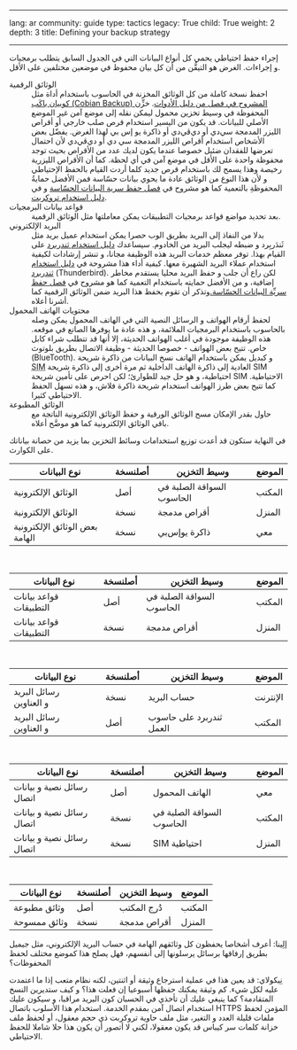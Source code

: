 

---

lang: ar
community: guide
type: tactics
legacy: True
child: True
weight: 2
depth: 3
title: Defining your backup strategy

---

<p>إجراء حفظ احتياطي يحمي كل أنواع البيانات التي في الجدول السابق يتطلب برمجيات و&nbsp;إجراءات. الغرض هو التيقُّن من أن كل بيان محفوظ في موضعين مختلفين على الأقل.</p>

<dl>
	<dt>الوثائق الرقمية</dt>
	<dd>احفظ نسخة كاملة من كل الوثائق المخزنة في الحاسوب باستخدام أداة مثل <a href="/ar/cobianbackup">كوبيان باكَب (Cobian Backup) المشروح في فصل من دليل الأدوات</a>. خزِّن المحفوظة في وسيط تخزين محمول ليمكن نقله إلى موضع آمن غير الموضع الأصلي للبيانات. قد يكون من اليسير استخدام قرص صلب خارجي أو أقراص الليزر المدمجة سي‌دي أو&nbsp;دي‌ڤي‌دي أو ذاكرة يو إس بي لهذا الغرض. يفضّل بعض الأشخاص استخدام أقراص الليزر المدمجة سي دي أو دي‌ڤي‌دي لأن احتمال تعرضها للفقدان ضئيل خصوصا عندما يكون لديك عدد من الأقراص بحيث توجد محفوظة واحدة على الأقل في موضع آمن في أي لحظة. كما أن الأقراص الليزرية رخيصة وهذا يسمح لك باستخدام قرص جديد كلما أردت القيام بالحفظ الإحتياطي و&nbsp;لأن هذا النوع من الوثائق عادة ما يحوي بيانات حسّاسة فمن الأفضل حمايةُ المحفوظةِ بالتعمية كما هو مشروح في <a href="/ar/chapter_04">فصل حفظ سرية البيانات الحسّاسة</a> و&nbsp;في <a href="/ar/truecrypt">دليل استخدام تروكربت</a>.</dd>
	<dt>قواعد بيانات البرمجيات</dt>
	<dd>بعد تحديد مواضع قواعد برمجيات التطبيقات يمكن معاملتها مثل الوثائق الرقمية.</dd>
	<dt>البريد الإلكتروني</dt>
	<dd>بدلا من النفاذ إلى البريد بطريق الوب حصرا يمكن استخدام عميل بريد مثل ثَندَربِرد و&nbsp;ضبطه ليجلب البريد من الخادوم. سيساعدك <a href="/ar/thunderbird_main">دليل استخدام ثندربرد</a> على القيام بهذا. توفر معظم خدمات البريد هذه الوظيفة مجانا، و&nbsp;تنشر إرشادات لكيفية استخدام عملاء البريد الشهيرة معها. كيفية أداء هذا مشروحة في <a href="/ar/thunderbird_main">دليل استخدام ثندربرد</a> (Thunderbird). لكن راع أن جلب و&nbsp;حفظ البريد محليا يستقدم مخاطر إضافية، و&nbsp;من الأفضل حمايته باستخدام التعمية كما هو مشروح في <a href="/ar/chapter_04">فصل حفظ سريِّة البيانات الحسّاسة.</a>وتذكر أن تقوم بحفظ هذا البريد ضمن الوثائق الرقمية كما أشرنا أعلاه.</dd>
	<dt>محتويات الهاتف المحمول</dt>
	<dd>لحفظ أرقام الهواتف و&nbsp;الرسائل النصية التي في الهاتف المحمول يمكن وصله بالحاسوب باستخدام البرمجيات الملائمة، و&nbsp;هذه عادة ما يوفرها الصانع في موقعه. هذه الوظيفة موجودة في أغلب الهواتف الحديثة، إلا أنها قد تتطلب شراء كابل خاص. تتيح بعض الهواتف - خصوصا الحديثة - وظيفة الاتصال بطريق بلوتوث (BlueTooth). و&nbsp;كبديل يمكن باستخدام الهاتف نسخ البيانات من ذاكرة شريحة <abbr title="Subscriber Identification Module">SIM</abbr> العادية إلى ذاكرة الهاتف الداخلية ثم مرة أخرى إلى ذاكرة شريحة SIM احتياطية، و&nbsp;هو حل جيد للطوارئ؛ لكن احرص على تأمين شريحة SIM الاحتياطية. كما تتيح بعض طرز الهواتف استخدام شريحة ذاكرة فلاش، و&nbsp;هذه تسهل الحفظ الاحتياطي كثيرا.</dd>
	<dt>الوثائق المطبوعة</dt>
	<dd>حاول بقدر الإمكان مسح الوثائق الورقية و&nbsp;حفظ الوثائق الإلكترونية الناتجة مع باقي الوثائق الإلكترونية كما هو موضَّح أعلاه.</dd>
</dl>

<p>في النهاية ستكون قد أعدت توزيع استخدامات وسائط التخزين بما يزيد من حصانة بياناتك على الكوارث.</p>

<table id="backup">
	<thead>
		<tr>
			<th>نوع البيانات</th>
			<th>أصلنسخة</th>
			<th>وسيط التخزين</th>
			<th>الموضع</th>
		</tr>
	</thead>
	<tbody>
		<tr>
			<td>الوثائق الإلكترونية</td>
			<td>أصل</td>
			<td>السواقة الصلبة في الحاسوب</td>
			<td>المكتب</td>
		</tr>
		<tr>
			<td>الوثائق الإلكترونية</td>
			<td>نسخة</td>
			<td>أقراص مدمجة</td>
			<td>المنزل</td>
		</tr>
		<tr>
			<td>بعض الوثائق الإلكترونية الهامة</td>
			<td>نسخة</td>
			<td>ذاكرة يو‌إس‌بي</td>
			<td>معي</td>
		</tr>
	</tbody>
</table>

<p>&nbsp;</p>

<table id="backup">
	<thead>
		<tr>
			<th>نوع البيانات</th>
			<th>أصلنسخة</th>
			<th>وسيط التخزين</th>
			<th>الموضع</th>
		</tr>
	</thead>
	<tbody>
		<tr>
			<td>قواعد بيانات التطبيقات</td>
			<td>أصل</td>
			<td>السواقة الصلبة في الحاسوب</td>
			<td>المكتب</td>
		</tr>
		<tr>
			<td>قواعد بيانات التطبيقات</td>
			<td>نسخة</td>
			<td>أقراص مدمجة</td>
			<td>المنزل</td>
		</tr>
	</tbody>
</table>

<p>&nbsp;</p>

<table id="backup">
	<thead>
		<tr>
			<th>نوع البيانات</th>
			<th>أصلنسخة</th>
			<th>وسيط التخزين</th>
			<th>الموضع</th>
		</tr>
	</thead>
	<tbody>
		<tr>
			<td>رسائل البريد و&nbsp;العناوين</td>
			<td>نسخة</td>
			<td>حساب البريد</td>
			<td>الإنترنت</td>
		</tr>
		<tr>
			<td>رسائل البريد و&nbsp;العناوين</td>
			<td>أصل</td>
			<td>ثندربرد على حاسوب العمل</td>
			<td>المكتب</td>
		</tr>
	</tbody>
</table>

<p>&nbsp;</p>

<table id="backup">
	<thead>
		<tr>
			<th>نوع البيانات</th>
			<th>أصلنسخة</th>
			<th>وسيط التخزين</th>
			<th>الموضع</th>
		</tr>
	</thead>
	<tbody>
		<tr>
			<td>رسائل نصية و&nbsp;بيانات اتصال</td>
			<td>أصل</td>
			<td>الهاتف المحمول</td>
			<td>معي</td>
		</tr>
		<tr>
			<td>رسائل نصية و&nbsp;بيانات اتصال</td>
			<td>نسخة</td>
			<td>السواقة الصلبة في الحاسوب</td>
			<td>المكتب</td>
		</tr>
		<tr>
			<td>رسائل نصية و&nbsp;بيانات اتصال</td>
			<td>نسخة</td>
			<td>SIM احتياطية</td>
			<td>المنزل</td>
		</tr>
	</tbody>
</table>

<p>&nbsp;</p>

<table id="backup">
	<thead>
		<tr>
			<th>نوع البيانات</th>
			<th>أصلنسخة</th>
			<th>وسيط التخزين</th>
			<th>الموضع</th>
		</tr>
	</thead>
	<tbody>
		<tr>
			<td>وثائق مطبوعة</td>
			<td>أصل</td>
			<td>دُرج المكتب</td>
			<td>المكتب</td>
		</tr>
		<tr>
			<td>وثائق ممسوحة</td>
			<td>نسخة</td>
			<td>أقراص مدمجة</td>
			<td>المنزل</td>
		</tr>
	</tbody>
</table>

<div class="backgroundscenario">
<p><span class="actorname">إلِينا</span>: أعرف أشخاصا يحفظون كل وثائقهم الهامة في حساب البريد الإلكتروني، مثل جيميل بطريق إرفاقها برسائل يرسلونها إلى أنفسهم، فهل يصلح هذا كموضع مختلف لحفظ المحفوظات؟</p>

<p><span class="actorname">نِيكولاي</span>: قد يعين هذا في عملية استرجاع وثيقة أو&nbsp;اثنتين، لكنه نظام متعب إذا ما اعتمدت عليه لكل شيء. كم وثيقة يمكنك حفظها أسبوعيا إن فعلت هذا؟ و&nbsp;كيف ستديرين النسخ المتقادمة؟ كما ينبغي عليك أن تأخذي في الحسبان كون البريد مراقبا، و&nbsp;سيكون عليك استخدام اتصال آمن بمقدم الخدمة. استخدام هذا الأسلوب باتصال HTTPS المؤمن لحفظ ملفات قليلة العدد و&nbsp;التغير، مثل ملف حاوية تروكربت ذي حجم معقول، أو&nbsp;لحفظ ملف خزانة كلمات سر كيباس قد يكون معقولا، لكني لا أتصور أن يكون هذا حلا شاملا للحفظ الاحتياطي.</p>
</div>


